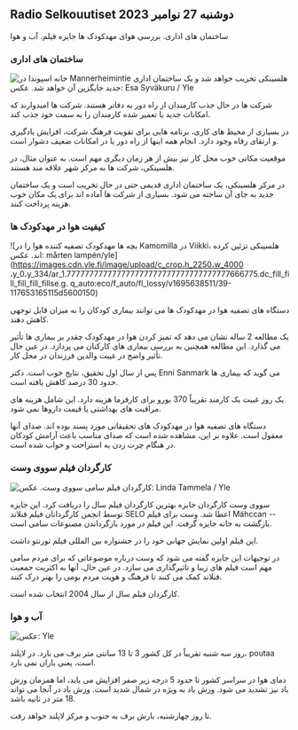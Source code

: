 Radio Selkouutiset دوشنبه 27 نوامبر 2023
--------------------------------------

ساختمان های اداری. بررسی هوای مهدکودک ها جایزه فیلم. آب و هوا

### ساختمان های اداری

![خانه اسپوندا در Mannerheimintie هلسینکی تخریب خواهد شد و یک ساختمان اداری جدید جایگزین آن خواهد شد. عکس: Esa Syväkuru / Yle](https://images.cdn.yle.fi/image/upload/c_crop,h_3270,w_5814,x_0,y_404/ar_1.7777777777777777,c_fill,g_50,w_21,h_1q_auto:eco/f_auto/fl_lossy/v1700118894/39-12013716555c1029fb19)

شرکت ها در حال جذب کارمندان از راه دور به دفاتر هستند. شرکت ها امیدوارند که امکانات جدید یا تعمیر شده کارمندان را به سمت خود جذب کند.

در بسیاری از محیط های کاری، برنامه هایی برای تقویت فرهنگ شرکت، افزایش یادگیری و ارتقای رفاه وجود دارد. انجام همه اینها از راه دور یا در امکانات ضعیف دشوار است.

موقعیت مکانی خوب محل کار نیز بیش از هر زمان دیگری مهم است. به عنوان مثال، در هلسینکی، شرکت ها به مرکز شهر علاقه مند هستند.

در مرکز هلسینکی، یک ساختمان اداری قدیمی حتی در حال تخریب است و یک ساختمان جدید به جای آن ساخته می شود. بسیاری از شرکت ها آماده اند برای یک مکان خوب هزینه پرداخت کنند.

### کیفیت هوا در مهدکودک ها

![بچه ها مهدکودک تصفیه کننده هوا را در Kamomilla در Viikki، هلسینکی تزئین کرده اند. عکس: mårten lampén/yle] (https://images.cdn.yle.fi/image/upload/c_crop،h_2250،w_4000 ،y_0،y_334/ar_1.777777777777777777777777777777777777666775.dc_fill_fill_fill_fill_fillse.g. q_auto:eco/f_auto/fl_lossy/v1695638511/39-117653165115d5600150)

دستگاه های تصفیه هوا در مهدکودک ها می توانند بیماری کودکان را به میزان قابل توجهی کاهش دهند.

یک مطالعه 2 ساله نشان می دهد که تمیز کردن هوا در مهدکودک چقدر بر بیماری ها تأثیر می گذارد. این مطالعه همچنین به بررسی بیماری های کارکنان می پردازد. در عین حال تأثیر واضح در غیبت والدین فرزندان در محل کار.

پس از سال اول تحقیق، نتایج خوب است. دکتر Enni Sanmark می گوید که بیماری ها حدود 30 درصد کاهش یافته است.

یک روز غیبت یک کارمند تقریباً 370 یورو برای کارفرما هزینه دارد. این شامل هزینه های مراقبت های بهداشتی یا قیمت داروها نمی شود.

دستگاه های تصفیه هوا در مهدکودک های تحقیقاتی مورد پسند بوده اند. صدای آنها معقول است. علاوه بر این، مشاهده شده است که صدای مناسب باعث آرامش کودکان در هنگام چرت زدن به استراحت و خواب شده است.

### کارگردان فیلم سووی وست

![کارگردان فیلم سامی سووی وست. عکس: Linda Tammela / Yle](https://images.cdn.yle.fi/image/upload/c_crop,h_2268,w_4032,x_0,y_120/ar_1.7777777777777777,c_fill,g_faces,h_1200,h_1200q_auto:eco/f_auto/fl_lossy/v1613476645/39-774637602bb23ea1c4a)

سووی وست کارگردان جایزه بهترین کارگردان فیلم سال را دریافت کرد. این جایزه توسط انجمن کارگردانان فیلم فنلاند SELO اعطا شد. وست برای فیلم Máhccan -- بازگشت به خانه جایزه گرفت. این فیلم در مورد بازگرداندن مصنوعات سامی است.

این فیلم اولین نمایش جهانی خود را در جشنواره بین المللی فیلم تورنتو داشت.

در توجیهات این جایزه گفته می شود که وست درباره موضوعاتی که برای مردم سامی مهم است فیلم های زیبا و تاثیرگذاری می سازد. در عین حال، آنها به اکثریت جمعیت فنلاند کمک می کنند تا فرهنگ و هویت مردم بومی را بهتر درک کنند.

کارگردان فیلم سال از سال 2004 انتخاب شده است.

### آب و هوا

![ عکس: Yle](https://images.cdn.yle.fi/image/upload/c_crop,h_1080,w_1919,x_0,y_0/ar_1.7777777777777777,c_fill,g_faces,h_670,w_1020:eco/f_auto/fl_lossy/v1701100995/39-12073206564bd79da68c)

روز سه شنبه تقریباً در کل کشور 3 تا 13 سانتی متر برف می بارد. در لاپلند، poutaa است، یعنی باران نمی بارد.

دمای هوا در سراسر کشور تا حدود 5 درجه زیر صفر افزایش می یابد، اما همزمان وزش باد نیز تشدید می شود. وزش باد به ویژه در شمال شدید است. وزش باد در آنجا می تواند 18 متر در ثانیه باشد.

تا روز چهارشنبه، بارش برف به جنوب و مرکز لاپلند خواهد رفت.